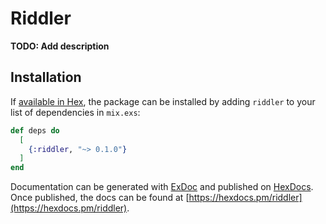 # Riddler

**TODO: Add description**

## Installation

If [available in Hex](https://hex.pm/docs/publish), the package can be installed
by adding `riddler` to your list of dependencies in `mix.exs`:

```elixir
def deps do
  [
    {:riddler, "~> 0.1.0"}
  ]
end
```

Documentation can be generated with [ExDoc](https://github.com/elixir-lang/ex_doc)
and published on [HexDocs](https://hexdocs.pm). Once published, the docs can
be found at [https://hexdocs.pm/riddler](https://hexdocs.pm/riddler).

